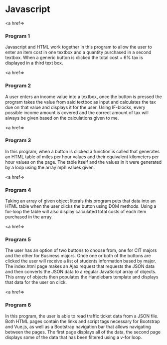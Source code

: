 # Javascript

<a href=><h3>Program 1</h3></a>
<p>Javascript and HTML work together in this program to allow the user to enter an item cost in one textbox and a quantity purchased in a second textbox. When a generic button is clicked the total cost + 6% tax is displayed in a third text box.</p>

<a href=><h3>Program 2</h3></a>
<p>A user enters an income value into a textbox, once the button is pressed the program takes the value from said textbox as input and calculates the tax due on that value and displays it for the user. Using IF-blocks, every possible income amount is covered and the correct amount of tax will always be given based on the calculations given to me.</p>

<a href=><h3>Program 3</h3></a>
<p>In this program, when a button is clicked a function is called that generates an HTML table of miles per hour values and their equivalent kilometers per hour values on the page. The table itself and the values in it were generated by a loop using the array mph values given.</p>

<a href=><h3>Program 4</h3></a>
<p>Taking an array of given object literals this program puts that data into an HTML table when the user clicks the button using DOM methods. Using a for-loop the table will also display calculated total costs of each item purchased in the array.</p>

<a href=><h3>Program 5</h3></a>
<p>The user has an option of two buttons to choose from, one for CIT majors and the other for Business majors.  Once one or both of the buttons are clicked the user will receive a list of students information based by major. The index.html page makes an Ajax request that requests the JSON data and then converts the JSON data to a regular JavaScript array of objects. This array of objects then populates the Handlebars template and displays that data for the user on click.</p>

<a href=><h3>Program 6</h3></a>
<p>In this program, the user is able to read traffic ticket data from a JSON file. Both HTML pages contain the links and script tags necessary for Bootstrap and Vue.js, as well as a Bootstrap navigation bar that allows navigating between the pages. The first page displays all of the data, the second page displays some of the data that has been filtered using a v-for loop.</p>
